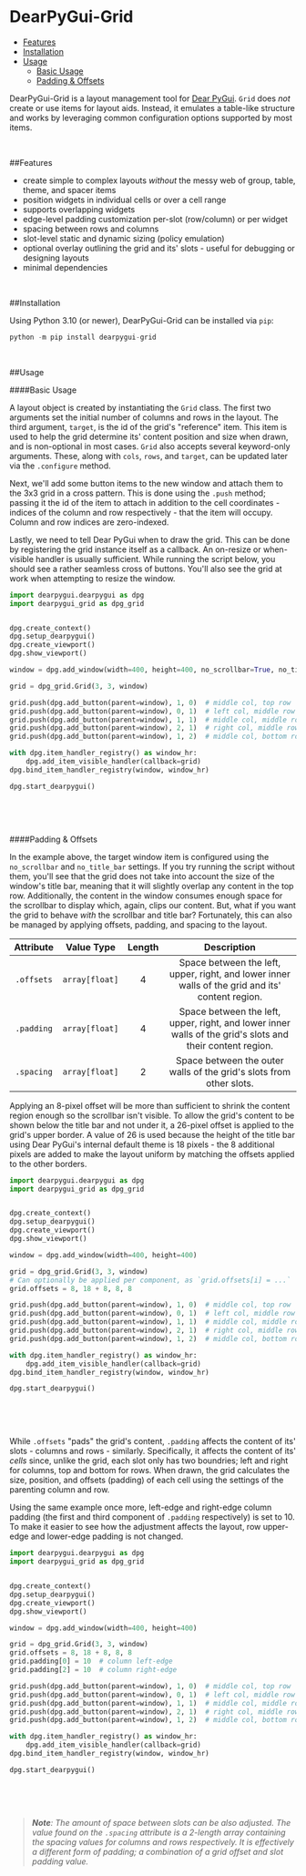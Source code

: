 # DearPyGui-Grid
- [Features](#features)
- [Installation](#installation)
- [Usage](#usage)
    - [Basic Usage](#basic-usage)
    - [Padding & Offsets](#padding--offsets)


DearPyGui-Grid is a layout management tool for [Dear PyGui](https://github.com/hoffstadt/DearPyGui). `Grid` does *not* create or use items for layout aids. Instead, it emulates a table-like structure and works by leveraging common configuration options supported by most items.







<br>

##Features
* create simple to complex layouts *without* the messy web of group, table, theme, and spacer items
* position widgets in individual cells or over a cell range
* supports overlapping widgets
* edge-level padding customization per-slot (row/column) or per widget
* spacing between rows and columns
* slot-level static and dynamic sizing (policy emulation)
* optional overlay outlining the grid and its' slots - useful for debugging or designing layouts
* minimal dependencies

<br>

##Installation

Using Python 3.10 (or newer), DearPyGui-Grid can be installed via `pip`:

```python
python -m pip install dearpygui-grid
```

<br>

##Usage

####Basic Usage

A layout object is created by instantiating the `Grid` class. The first two arguments set the initial number of columns and rows in the layout. The third argument, `target`, is the id of the grid's "reference" item. This item is used to help the grid determine its' content position and size when drawn, and is non-optional in most cases. `Grid` also accepts several keyword-only arguments. These, along with `cols`, `rows`, and `target`, can be updated later via the `.configure` method.

Next, we'll add some button items to the new window and attach them to the 3x3 grid in a cross pattern. This is done using the `.push` method; passing it the id of the item to attach in addition to the cell coordinates - indices of the column and row respectively - that the item will occupy. Column and row indices are zero-indexed.


Lastly, we need to tell Dear PyGui when to draw the grid. This can be done by registering the grid instance itself as a callback. An on-resize or when-visible handler is usually sufficient. While running the script below, you should see a rather seamless cross of buttons. You'll also see the grid at work when attempting to resize the window.


```python
import dearpygui.dearpygui as dpg
import dearpygui_grid as dpg_grid


dpg.create_context()
dpg.setup_dearpygui()
dpg.create_viewport()
dpg.show_viewport()

window = dpg.add_window(width=400, height=400, no_scrollbar=True, no_title_bar=True)

grid = dpg_grid.Grid(3, 3, window)

grid.push(dpg.add_button(parent=window), 1, 0)  # middle col, top row
grid.push(dpg.add_button(parent=window), 0, 1)  # left col, middle row
grid.push(dpg.add_button(parent=window), 1, 1)  # middle col, middle row
grid.push(dpg.add_button(parent=window), 2, 1)  # right col, middle row
grid.push(dpg.add_button(parent=window), 1, 2)  # middle col, bottom row

with dpg.item_handler_registry() as window_hr:
    dpg.add_item_visible_handler(callback=grid)
dpg.bind_item_handler_registry(window, window_hr)

dpg.start_dearpygui()

```
<div>
    <p align="center">
        <img src=""/>
        <img src=""/>
    </p>
    <p style="font-size:12px;text-align:center;font-style:italic;"></p>
    <br>
</div>

####Padding & Offsets

In the example above, the target window item is configured using the `no_scrollbar` and `no_title_bar` settings. If you try running the script without them, you'll see that the grid does not take into account the size of the window's title bar, meaning that it will slightly overlap any content in the top row. Additionally, the content in the window consumes enough space for the scrollbar to display which, again, clips our content. But, what if you want the grid to behave *with* the scrollbar and title bar? Fortunately, this can also be managed by applying offsets, padding, and spacing to the layout.

| Attribute  | Value Type     | Length | Description |
| :--------: | :------------: | :--------: | :---------: |
| `.offsets` | `array[float]` | 4          | Space between the left, upper, right, and lower inner walls of the grid and its' content region.          |
| `.padding` | `array[float]` | 4          | Space between the left, upper, right, and lower inner walls of the grid's slots and their content region. |
| `.spacing` | `array[float]` | 2          | Space between the outer walls of the grid's slots from other slots.         |

Applying an 8-pixel offset will be more than sufficient to shrink the content region enough so the scrollbar isn't visible. To allow the grid's content to be shown below the title bar and not under it, a 26-pixel offset is applied to the grid's upper border. A value of 26 is used because the height of the title bar using Dear PyGui's internal default theme is 18 pixels - the 8 additional pixels are added to make the layout uniform by matching the offsets applied to the other borders.

```python
import dearpygui.dearpygui as dpg
import dearpygui_grid as dpg_grid


dpg.create_context()
dpg.setup_dearpygui()
dpg.create_viewport()
dpg.show_viewport()

window = dpg.add_window(width=400, height=400)

grid = dpg_grid.Grid(3, 3, window)
# Can optionally be applied per component, as `grid.offsets[i] = ...`
grid.offsets = 8, 18 + 8, 8, 8

grid.push(dpg.add_button(parent=window), 1, 0)  # middle col, top row
grid.push(dpg.add_button(parent=window), 0, 1)  # left col, middle row
grid.push(dpg.add_button(parent=window), 1, 1)  # middle col, middle row
grid.push(dpg.add_button(parent=window), 2, 1)  # right col, middle row
grid.push(dpg.add_button(parent=window), 1, 2)  # middle col, bottom row

with dpg.item_handler_registry() as window_hr:
    dpg.add_item_visible_handler(callback=grid)
dpg.bind_item_handler_registry(window, window_hr)

dpg.start_dearpygui()

```
<div>
    <p align="center">
        <img src=""/>
        <img src=""/>
    </p>
    <p style="font-size:12px;text-align:center;font-style:italic;"></p>
    <br>
</div>

While `.offsets` "pads" the grid's content, `.padding` affects the content of its' slots - columns and rows - similarly. Specifically, it affects the content of its' *cells* since, unlike the grid, each slot only has two boundries; left and right for columns, top and bottom for rows. When drawn, the grid calculates the size, position, and offsets (padding) of each cell using the settings of the parenting column and row.

Using the same example once more, left-edge and right-edge column padding (the first and third component of `.padding` respectively) is set to 10. To make it easier to see how the adjustment affects the layout, row upper-edge and lower-edge padding is not changed.

```python
import dearpygui.dearpygui as dpg
import dearpygui_grid as dpg_grid


dpg.create_context()
dpg.setup_dearpygui()
dpg.create_viewport()
dpg.show_viewport()

window = dpg.add_window(width=400, height=400)

grid = dpg_grid.Grid(3, 3, window)
grid.offsets = 8, 18 + 8, 8, 8
grid.padding[0] = 10  # column left-edge
grid.padding[2] = 10  # column right-edge

grid.push(dpg.add_button(parent=window), 1, 0)  # middle col, top row
grid.push(dpg.add_button(parent=window), 0, 1)  # left col, middle row
grid.push(dpg.add_button(parent=window), 1, 1)  # middle col, middle row
grid.push(dpg.add_button(parent=window), 2, 1)  # right col, middle row
grid.push(dpg.add_button(parent=window), 1, 2)  # middle col, bottom row

with dpg.item_handler_registry() as window_hr:
    dpg.add_item_visible_handler(callback=grid)
dpg.bind_item_handler_registry(window, window_hr)

dpg.start_dearpygui()

```
<div>
    <p align="center">
        <img src=""/>
        <img src=""/>
    </p>
    <p style="font-size:12px;text-align:center;font-style:italic;"></p>
    <br>
</div>

>***Note**: The amount of space between slots can be also adjusted. The value found on the `.spacing` attribute is a 2-length array containing the spacing values for columns and rows respectively. It is effectively a different form of padding; a combination of a grid offset and slot padding value.*

<br>
